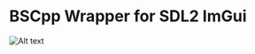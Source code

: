 # BSCpp Wrapper for SDL2 ImGui

![Alt text](https://github.com/blackshark537/bscpp_framework/Screen-Shot.png "")